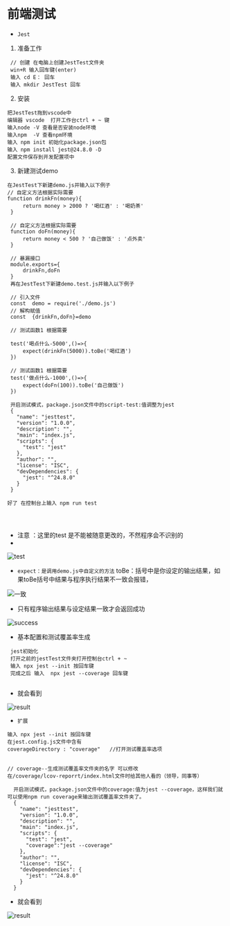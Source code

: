 # 前端测试


* `Jest`
1. 准备工作
 ```
  // 创建 在电脑上创建JestTest文件夹
  win+R 输入回车键(enter)
  输入 cd E： 回车
  输入 mkdir JestTest 回车
 ```
 2. 安装
 ```
 把JestTest拖到vscode中
 编辑器 vscode  打开工作台ctrl + ~ 键
 输入node -V 查看是否安装node环境
 输入npm  -V 查看npm环境
 输入 npm init 初始化package.json包
 输入 npm install jest@24.8.0 -D
 配置文件保存到开发配置项中
 
 ```
 3. 新建测试demo
 ```
 在JestTest下新建demo.js并输入以下例子
 // 自定义方法根据实际需要
 function drinkFn(money){
      return money > 2000 ? '喝红酒' : '喝奶茶'
  }
  
  // 自定义方法根据实际需要
  function doFn(money){
      return money < 500 ? '自己做饭' : '点外卖'
  }

  // 暴漏接口
  module.exports={
      drinkFn,doFn
  }
  再在JestTest下新建demo.test.js并输入以下例子
  
  // 引入文件
  const  demo = require('./demo.js')
  // 解构赋值
  const  {drinkFn,doFn}=demo

  // 测试函数1 根据需要
  
  test('喝点什么-5000',()=>{
      expect(drinkFn(5000)).toBe('喝红酒')
  })

  // 测试函数1 根据需要
  test('做点什么-1000',()=>{
      expect(doFn(100)).toBe('自己做饭')
  })
  
  开启测试模式，package.json文件中的script-test:值调整为jest
  {
    "name": "jesttest",
    "version": "1.0.0",
    "description": "",
    "main": "index.js",
    "scripts": {
      "test": "jest"
    },
    "author": "",
    "license": "ISC",
    "devDependencies": {
      "jest": "^24.8.0"
    }
  }

好了 在控制台上输入 npm run test
  
 
  
 ```
 * 注意 ：这里的test 是不能被随意更改的，不然程序会不识别的
 * 
 ![test](https://github.com/ma1833577561/web-development-notebook/blob/master/images/web_test/test.png)
 *  `expect：是调用demo.js中自定义的方法`
  toBe：括号中是你设定的输出结果，如果toBe括号中结果与程序执行结果不一致会报错，
  
 ![一致](https://github.com/ma1833577561/web-development-notebook/blob/master/images/web_test/1.png)
 
 
 * 只有程序输出结果与设定结果一致才会返回成功
 
 ![success](https://github.com/ma1833577561/web-development-notebook/blob/master/images/web_test/success.png)
 
 
 * 基本配置和测试覆盖率生成

```
 jest初始化
 打开之前的jestTest文件夹打开控制台ctrl + ~
 输入 npx jest --init 按回车键
 完成之后 输入  npx jest --coverage 回车键
 
```
* 就会看到 

![result](https://github.com/ma1833577561/web-development-notebook/blob/master/images/web_test/jestTest.png)

 
 * `扩展`
```
输入 npx jest --init 按回车键
在jest.config.js文件中含有
coverageDirectory : "coverage"   //打开测试覆盖率选项


// coverage--生成测试覆盖率文件夹的名字 可以修改
在/coverage/lcov-reporrt/index.html文件时给其他人看的（领导，同事等）

  开启测试模式，package.json文件中的coverage:值为jest --coverage，这样我们就可以使用npm run coverage来输出测试覆盖率文件夹了。
  {
    "name": "jesttest",
    "version": "1.0.0",
    "description": "",
    "main": "index.js",
    "scripts": {
      "test": "jest",
      "coverage":"jest --coverage"
    },
    "author": "",
    "license": "ISC",
    "devDependencies": {
      "jest": "^24.8.0"
    }
  }

```
* 就会看到 

![result](https://github.com/ma1833577561/web-development-notebook/blob/master/images/web_test/npmRunCoverage.png)



 
 
